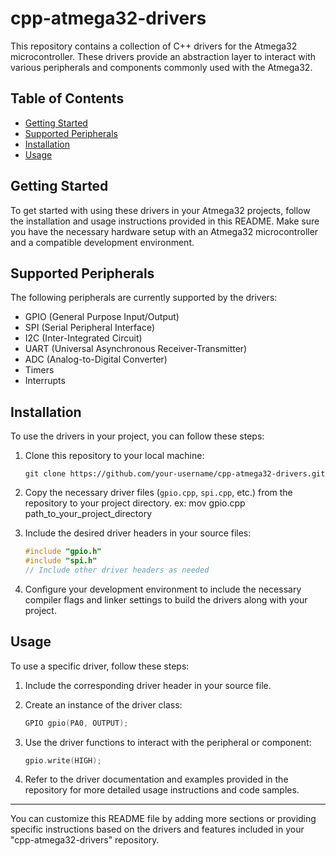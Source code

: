 # cpp-atmega32-drivers

This repository contains a collection of C++ drivers for the Atmega32 microcontroller. These drivers provide an abstraction layer to interact with various peripherals and components commonly used with the Atmega32.

## Table of Contents

- [Getting Started](#getting-started)
- [Supported Peripherals](#supported-peripherals)
- [Installation](#installation)
- [Usage](#usage)

## Getting Started

To get started with using these drivers in your Atmega32 projects, follow the installation and usage instructions provided in this README. Make sure you have the necessary hardware setup with an Atmega32 microcontroller and a compatible development environment.

## Supported Peripherals

The following peripherals are currently supported by the drivers:

- GPIO (General Purpose Input/Output)
- SPI (Serial Peripheral Interface)
- I2C (Inter-Integrated Circuit)
- UART (Universal Asynchronous Receiver-Transmitter)
- ADC (Analog-to-Digital Converter)
- Timers
- Interrupts

## Installation

To use the drivers in your project, you can follow these steps:

1. Clone this repository to your local machine:

   ```
   git clone https://github.com/your-username/cpp-atmega32-drivers.git
   ```

2. Copy the necessary driver files (`gpio.cpp`, `spi.cpp`, etc.) from the repository to your project directory.
   ex: mov gpio.cpp path_to_your_project_directory

3. Include the desired driver headers in your source files:

   ```cpp
   #include "gpio.h"
   #include "spi.h"
   // Include other driver headers as needed
   ```

4. Configure your development environment to include the necessary compiler flags and linker settings to build the drivers along with your project.

## Usage

To use a specific driver, follow these steps:

1. Include the corresponding driver header in your source file.

2. Create an instance of the driver class:

   ```cpp
   GPIO gpio(PA0, OUTPUT);
   ```

3. Use the driver functions to interact with the peripheral or component:

   ```cpp
   gpio.write(HIGH);
   ```

4. Refer to the driver documentation and examples provided in the repository for more detailed usage instructions and code samples.




---

You can customize this README file by adding more sections or providing specific instructions based on the drivers and features included in your "cpp-atmega32-drivers" repository.
